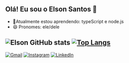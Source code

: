 ## Olá! Eu sou o Elson Santos 👋

- 🌱Atualmente estou aprendendo: typeScript e node.js
- 😄 Pronomes: ele/dele

![Elson GitHub stats](https://github-readme-stats.vercel.app/api?username=ELSON-341&show_icons=true&theme=tokyonight)
[![Top Langs](https://github-readme-stats.vercel.app/api/top-langs/?username=ELSON-341&layout=donut&theme=tokyonight)](https://github.com/anuraghazra/github-readme-stats)
---

[![Gmail](https://img.shields.io/badge/Gmail-D14836?style=for-the-badge&logo=gmail&logoColor=white)](mailto:elson.sn314@gmail.com)
[![Instagram](https://img.shields.io/badge/Instagram-E4405F?style=for-the-badge&logo=instagram&logoColor=white)](https://www.instagram.com/elsooonsantos/)
[![LinkedIn](https://img.shields.io/badge/LinkedIn-0077B5?style=for-the-badge&logo=linkedin&logoColor=white)](https://www.linkedin.com/in/elson-santos-do-nascimento-584035326?utm_source=share&utm_campaign=share_via&utm_content=profile&utm_medium=android_app)
